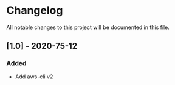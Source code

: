 # Changelog

All notable changes to this project will be documented in this file.

## [1.0] - 2020-75-12

### Added

- Add aws-cli v2
